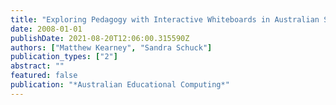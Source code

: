 ```yaml
---
title: "Exploring Pedagogy with Interactive Whiteboards in Australian Schools."
date: 2008-01-01
publishDate: 2021-08-20T12:06:00.315590Z
authors: ["Matthew Kearney", "Sandra Schuck"]
publication_types: ["2"]
abstract: ""
featured: false
publication: "*Australian Educational Computing*"
---
```


